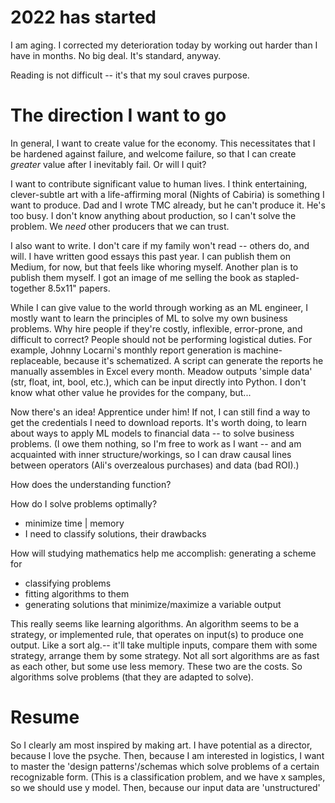 # 2022 has started
I am aging. I corrected my deterioration today by working out harder than I have in months. No big deal. It's standard, anyway. 

Reading is not difficult -- it's that my soul craves purpose. 

# The direction I want to go
In general, I want to create value for the economy. This necessitates that I be hardened against failure, and welcome failure, so that I can create *greater* value after I inevitably fail. Or will I quit?

I want to contribute significant value to human lives. I think entertaining, clever-subtle art with a life-affirming moral (Nights of Cabiria) is something I want to produce. Dad and I wrote TMC already, but he can't produce it. He's too busy. I don't know anything about production, so I can't solve the problem. We *need* other producers that we can trust.


I also want to write. I don't care if my family won't read -- others do, and will. I have written good essays this past year. I can publish them on Medium, for now, but that feels like whoring myself. Another plan is to publish them myself. I got an image of me selling the book as stapled-together 8.5x11" papers. 




While I can give value to the world through working as an ML engineer, I mostly want to learn the principles of ML to solve my own business problems. Why hire people if they're costly, inflexible, error-prone, and difficult to correct? People should not be performing logistical duties. For example, Johnny Locarni's monthly report generation is machine-replaceable, because it's schematized. A script can generate the reports he manually assembles in Excel every month. Meadow outputs 'simple data' (str, float, int, bool, etc.), which can be input directly into Python. I don't know what other value he provides for the company, but...

Now there's an idea! Apprentice under him! If not, I can still find a way to get the credentials I need to download reports. It's worth doing, to learn about ways to apply ML models to financial data -- to solve business problems. (I owe them nothing, so I'm free to work as I want -- and am acquainted with inner structure/workings, so I can draw causal lines between operators (Ali's overzealous purchases) and data (bad ROI).)

How does the understanding function? 

How do I solve problems optimally?
 - minimize time | memory
 - I need to classify solutions, their drawbacks

How will studying mathematics help me accomplish:
generating a scheme for 
 - classifying problems
 - fitting algorithms to them
 - generating solutions that minimize/maximize a variable output

This really seems like learning algorithms. An algorithm seems to be a strategy, or implemented rule, that operates on input(s) to produce one output. Like a sort alg.-- it'll take multiple inputs, compare them with some strategy, arrange them by some strategy. Not all sort algorithms are as fast as each other, but some use less memory. These two are the costs.
So algorithms solve problems (that they are adapted to solve). 

# Resume

So I clearly am most inspired by making art. I have potential as a director, because I love the psyche.
Then, because I am interested in logistics, I want to master the 'design patterns'/schemas which solve problems of a certain recognizable form. (This is a classification problem, and we have x samples, so we should use y model. Then, because our input data are 'unstructured'
